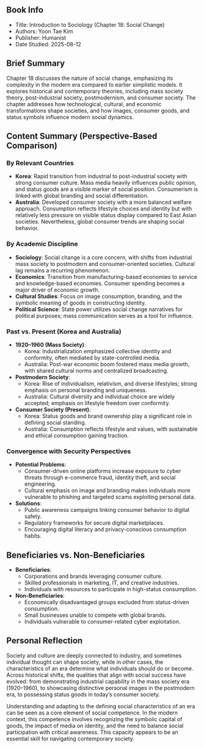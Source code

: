 ## Book Info
- Title: Introduction to Sociology (Chapter 18: Social Change)
- Authors: Yoon Tae Kim
- Publisher: Humanist
- Date Studied: 2025-08-12

## Brief Summary
Chapter 18 discusses the nature of social change, emphasizing its complexity in the modern era compared to earlier simplistic models. It explores historical and contemporary theories, including mass society theory, post-industrial society, postmodernism, and consumer society. The chapter addresses how technological, cultural, and economic transformations shape societies, and how images, consumer goods, and status symbols influence modern social dynamics.

## Content Summary (Perspective-Based Comparison)

### By Relevant Countries
- **Korea**: Rapid transition from industrial to post-industrial society with strong consumer culture. Mass media heavily influences public opinion, and status goods are a visible marker of social position. Consumerism is linked with global branding and social differentiation.
- **Australia**: Developed consumer society with a more balanced welfare approach. Consumption reflects lifestyle choices and identity but with relatively less pressure on visible status display compared to East Asian societies. Nevertheless, global consumer trends are shaping social behavior.

### By Academic Discipline
- **Sociology**: Social change is a core concern, with shifts from industrial mass society to postmodern and consumer-oriented societies. Cultural lag remains a recurring phenomenon.
- **Economics**: Transition from manufacturing-based economies to service and knowledge-based economies. Consumer spending becomes a major driver of economic growth.
- **Cultural Studies**: Focus on image consumption, branding, and the symbolic meaning of goods in constructing identity.
- **Political Science**: State power utilizes social change narratives for political purposes; mass communication serves as a tool for influence.

### Past vs. Present (Korea and Australia)
- **1920–1960 (Mass Society)**:  
  - Korea: Industrialization emphasized collective identity and conformity, often mediated by state-controlled media.  
  - Australia: Post-war economic boom fostered mass media growth, with shared cultural norms and centralized broadcasting.
- **Postmodern Society**:  
  - Korea: Rise of individualism, relativism, and diverse lifestyles; strong emphasis on personal branding and uniqueness.  
  - Australia: Cultural diversity and individual choice are widely accepted; emphasis on lifestyle freedom over conformity.
- **Consumer Society (Present)**:  
  - Korea: Status goods and brand ownership play a significant role in defining social standing.  
  - Australia: Consumption reflects lifestyle and values, with sustainable and ethical consumption gaining traction.

### Convergence with Security Perspectives
- **Potential Problems**:  
  - Consumer-driven online platforms increase exposure to cyber threats through e-commerce fraud, identity theft, and social engineering.  
  - Cultural emphasis on image and branding makes individuals more vulnerable to phishing and targeted scams exploiting personal data.
- **Solutions**:  
  - Public awareness campaigns linking consumer behavior to digital safety.  
  - Regulatory frameworks for secure digital marketplaces.  
  - Encouraging digital literacy and privacy-conscious consumption habits.

## Beneficiaries vs. Non-Beneficiaries
- **Beneficiaries**:  
  - Corporations and brands leveraging consumer culture.  
  - Skilled professionals in marketing, IT, and creative industries.  
  - Individuals with resources to participate in high-status consumption.
- **Non-Beneficiaries**:  
  - Economically disadvantaged groups excluded from status-driven consumption.  
  - Small businesses unable to compete with global brands.  
  - Individuals vulnerable to consumer-related cyber exploitation.

## Personal Reflection
Society and culture are deeply connected to industry, and sometimes individual thought can shape society, while in other cases, the characteristics of an era determine what individuals should do or become. Across historical shifts, the qualities that align with social success have evolved: from demonstrating industrial capability in the mass society era (1920–1960), to showcasing distinctive personal images in the postmodern era, to possessing status goods in today’s consumer society.

Understanding and adapting to the defining social characteristics of an era can be seen as a core element of social competence. In the modern context, this competence involves recognizing the symbolic capital of goods, the impact of media on identity, and the need to balance social participation with critical awareness. This capacity appears to be an essential skill for navigating contemporary society.
